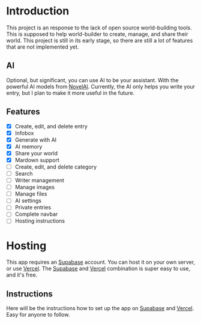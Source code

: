 # Introduction

This project is an response to the lack of open source world-building tools. This is supposed to help world-builder to create, manage, and share their world. This project is still in its early stage, so there are still a lot of features that are not implemented yet.

## AI

Optional, but significant, you can use AI to be your assistant. With the powerful AI models from [NovelAI](https//:www.novelai.net). Currently, the AI only helps you write your entry, but I plan to make it more useful in the future.

## Features

- [x] Create, edit, and delete entry
- [x] Infobox
- [x] Generate with AI
- [x] AI memory
- [x] Share your world
- [x] Mardown support
- [ ] Create, edit, and delete category
- [ ] Search
- [ ] Writer management
- [ ] Manage images
- [ ] Manage files
- [ ] AI settings
- [ ] Private entries
- [ ] Complete navbar
- [ ] Hosting instructions

# Hosting

This app requires an [Supabase](https://supabase.com/) account. You can host it on your own server, or use [Vercel](https://vercel.com/). The [Supabase](https://supabase.com/) and [Vercel](https://vercel.com/) combination is super easy to use, and it's free.

## Instructions

Here will be the instructions how to set up the app on [Supabase](https://supabase.com/) and [Vercel](https://vercel.com/). Easy for anyone to follow.
